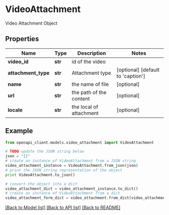 # VideoAttachment

Video Attachment Object

## Properties
Name | Type | Description | Notes
------------ | ------------- | ------------- | -------------
**video_id** | **str** | id of the video | 
**attachment_type** | **str** | Attachment type | [optional] [default to 'caption']
**name** | **str** | the name of file | [optional] 
**url** | **str** | the path of the content | [optional] 
**locale** | **str** | the local of attachment | [optional] 

## Example

```python
from openapi_client.models.video_attachment import VideoAttachment

# TODO update the JSON string below
json = "{}"
# create an instance of VideoAttachment from a JSON string
video_attachment_instance = VideoAttachment.from_json(json)
# print the JSON string representation of the object
print VideoAttachment.to_json()

# convert the object into a dict
video_attachment_dict = video_attachment_instance.to_dict()
# create an instance of VideoAttachment from a dict
video_attachment_form_dict = video_attachment.from_dict(video_attachment_dict)
```
[[Back to Model list]](../README.md#documentation-for-models) [[Back to API list]](../README.md#documentation-for-api-endpoints) [[Back to README]](../README.md)


